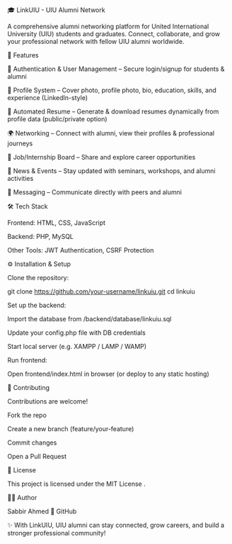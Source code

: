 🎓 LinkUIU - UIU Alumni Network

A comprehensive alumni networking platform for United International University (UIU) students and graduates. Connect, collaborate, and grow your professional network with fellow UIU alumni worldwide.

🌟 Features

🔐 Authentication & User Management – Secure login/signup for students & alumni

👤 Profile System – Cover photo, profile photo, bio, education, skills, and experience (LinkedIn-style)

📄 Automated Resume – Generate & download resumes dynamically from profile data (public/private option)

🌍 Networking – Connect with alumni, view their profiles & professional journeys

💼 Job/Internship Board – Share and explore career opportunities

📰 News & Events – Stay updated with seminars, workshops, and alumni activities

💬 Messaging – Communicate directly with peers and alumni

🛠️ Tech Stack

Frontend: HTML, CSS, JavaScript

Backend: PHP, MySQL

Other Tools: JWT Authentication, CSRF Protection

⚙️ Installation & Setup

Clone the repository:

git clone https://github.com/your-username/linkuiu.git
cd linkuiu


Set up the backend:

Import the database from /backend/database/linkuiu.sql

Update your config.php file with DB credentials

Start local server (e.g. XAMPP / LAMP / WAMP)

Run frontend:

Open frontend/index.html in browser (or deploy to any static hosting)

🤝 Contributing

Contributions are welcome!

Fork the repo

Create a new branch (feature/your-feature)

Commit changes

Open a Pull Request

📜 License

This project is licensed under the MIT License
.

👨‍💻 Author

Sabbir Ahmed
🔗 GitHub

✨ With LinkUIU, UIU alumni can stay connected, grow careers, and build a stronger professional community!
